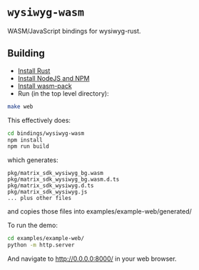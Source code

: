 # `wysiwyg-wasm`

WASM/JavaScript bindings for wysiwyg-rust.

## Building

* [Install Rust](https://www.rust-lang.org/tools/install)
* [Install NodeJS and NPM](https://docs.npmjs.com/downloading-and-installing-node-js-and-npm)
* [Install wasm-pack](https://rustwasm.github.io/wasm-pack/installer/)
* Run (in the top level directory):

```bash
make web
```

This effectively does:

```sh
cd bindings/wysiwyg-wasm
npm install
npm run build
```

which generates:

```
pkg/matrix_sdk_wysiwyg_bg.wasm
pkg/matrix_sdk_wysiwyg_bg.wasm.d.ts
pkg/matrix_sdk_wysiwyg.d.ts
pkg/matrix_sdk_wysiwyg.js
... plus other files
```

and copies those files into examples/example-web/generated/

To run the demo:

```bash
cd examples/example-web/
python -m http.server
```

And navigate to http://0.0.0.0:8000/ in your web browser.
